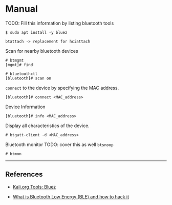 # Manual

TODO: Fill this information by listing bluetooth tools

```
$ sudo apt install -y bluez
```

```
btattach -> replacement for hciattach
```

Scan for nearby bluetooth devices

```
# btmgmt
[mgmt]# find

# bluetoothctl
[bluetooth]# scan on
```

`connect` to the device by specifying the MAC address.

```
[bluetooth]# connect <MAC_address>
```

Device Information

```
[bluetooth]# info <MAC_address>
```

Display all characteristics of the device.

```
# btgatt-client -d <MAC_address>
```

Bluetooth monitor TODO: cover this as well `btsnoop`

```
# btmon
```

---
## References

- [Kali.org Tools: Bluez](https://www.kali.org/tools/bluez/)

- [What is Bluetooth Low Energy (BLE) and how to hack it](https://miloserdov.org/?p=3405)